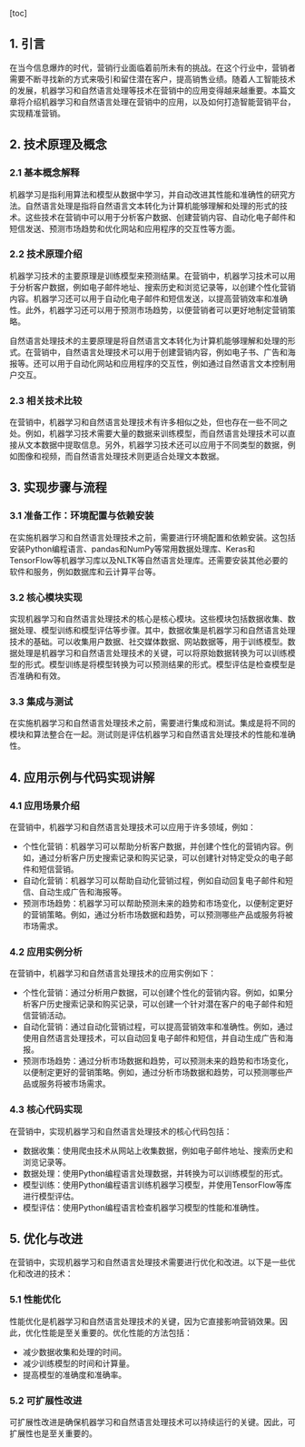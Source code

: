 
[toc]                    
                
                
## 1. 引言

在当今信息爆炸的时代，营销行业面临着前所未有的挑战。在这个行业中，营销者需要不断寻找新的方式来吸引和留住潜在客户，提高销售业绩。随着人工智能技术的发展，机器学习和自然语言处理等技术在营销中的应用变得越来越重要。本篇文章将介绍机器学习和自然语言处理在营销中的应用，以及如何打造智能营销平台，实现精准营销。

## 2. 技术原理及概念

### 2.1 基本概念解释

机器学习是指利用算法和模型从数据中学习，并自动改进其性能和准确性的研究方法。自然语言处理是指将自然语言文本转化为计算机能够理解和处理的形式的技术。这些技术在营销中可以用于分析客户数据、创建营销内容、自动化电子邮件和短信发送、预测市场趋势和优化网站和应用程序的交互性等方面。

### 2.2 技术原理介绍

机器学习技术的主要原理是训练模型来预测结果。在营销中，机器学习技术可以用于分析客户数据，例如电子邮件地址、搜索历史和浏览记录等，以创建个性化营销内容。机器学习还可以用于自动化电子邮件和短信发送，以提高营销效率和准确性。此外，机器学习还可以用于预测市场趋势，以便营销者可以更好地制定营销策略。

自然语言处理技术的主要原理是将自然语言文本转化为计算机能够理解和处理的形式。在营销中，自然语言处理技术可以用于创建营销内容，例如电子书、广告和海报等。还可以用于自动化网站和应用程序的交互性，例如通过自然语言文本控制用户交互。

### 2.3 相关技术比较

在营销中，机器学习和自然语言处理技术有许多相似之处，但也存在一些不同之处。例如，机器学习技术需要大量的数据来训练模型，而自然语言处理技术可以直接从文本数据中提取信息。另外，机器学习技术还可以应用于不同类型的数据，例如图像和视频，而自然语言处理技术则更适合处理文本数据。

## 3. 实现步骤与流程

### 3.1 准备工作：环境配置与依赖安装

在实施机器学习和自然语言处理技术之前，需要进行环境配置和依赖安装。这包括安装Python编程语言、pandas和NumPy等常用数据处理库、Keras和TensorFlow等机器学习库以及NLTK等自然语言处理库。还需要安装其他必要的软件和服务，例如数据库和云计算平台等。

### 3.2 核心模块实现

实现机器学习和自然语言处理技术的核心是核心模块。这些模块包括数据收集、数据处理、模型训练和模型评估等步骤。其中，数据收集是机器学习和自然语言处理技术的基础。可以收集用户数据、社交媒体数据、网站数据等，用于训练模型。数据处理是机器学习和自然语言处理技术的关键，可以将原始数据转换为可以训练模型的形式。模型训练是将模型转换为可以预测结果的形式。模型评估是检查模型是否准确和有效。

### 3.3 集成与测试

在实施机器学习和自然语言处理技术之前，需要进行集成和测试。集成是将不同的模块和算法整合在一起。测试则是评估机器学习和自然语言处理技术的性能和准确性。

## 4. 应用示例与代码实现讲解

### 4.1 应用场景介绍

在营销中，机器学习和自然语言处理技术可以应用于许多领域，例如：

- 个性化营销：机器学习可以帮助分析客户数据，并创建个性化的营销内容。例如，通过分析客户历史搜索记录和购买记录，可以创建针对特定受众的电子邮件和短信营销。
- 自动化营销：机器学习可以帮助自动化营销过程，例如自动回复电子邮件和短信、自动生成广告和海报等。
- 预测市场趋势：机器学习可以帮助预测未来的趋势和市场变化，以便制定更好的营销策略。例如，通过分析市场数据和趋势，可以预测哪些产品或服务将被市场需求。

### 4.2 应用实例分析

在营销中，机器学习和自然语言处理技术的应用实例如下：

- 个性化营销：通过分析用户数据，可以创建个性化的营销内容。例如，如果分析客户历史搜索记录和购买记录，可以创建一个针对潜在客户的电子邮件和短信营销活动。
- 自动化营销：通过自动化营销过程，可以提高营销效率和准确性。例如，通过使用自然语言处理技术，可以自动回复电子邮件和短信，并自动生成广告和海报。
- 预测市场趋势：通过分析市场数据和趋势，可以预测未来的趋势和市场变化，以便制定更好的营销策略。例如，通过分析市场数据和趋势，可以预测哪些产品或服务将被市场需求。

### 4.3 核心代码实现

在营销中，实现机器学习和自然语言处理技术的核心代码包括：

- 数据收集：使用爬虫技术从网站上收集数据，例如电子邮件地址、搜索历史和浏览记录等。
- 数据处理：使用Python编程语言处理数据，并转换为可以训练模型的形式。
- 模型训练：使用Python编程语言训练机器学习模型，并使用TensorFlow等库进行模型评估。
- 模型评估：使用Python编程语言检查机器学习模型的性能和准确性。

## 5. 优化与改进

在营销中，实现机器学习和自然语言处理技术需要进行优化和改进。以下是一些优化和改进的技术：

### 5.1 性能优化

性能优化是机器学习和自然语言处理技术的关键，因为它直接影响营销效果。因此，优化性能是至关重要的。优化性能的方法包括：

- 减少数据收集和处理的时间。
- 减少训练模型的时间和计算量。
- 提高模型的准确度和准确率。

### 5.2 可扩展性改进

可扩展性改进是确保机器学习和自然语言处理技术可以持续运行的关键。因此，可扩展性也是至关重要的。

